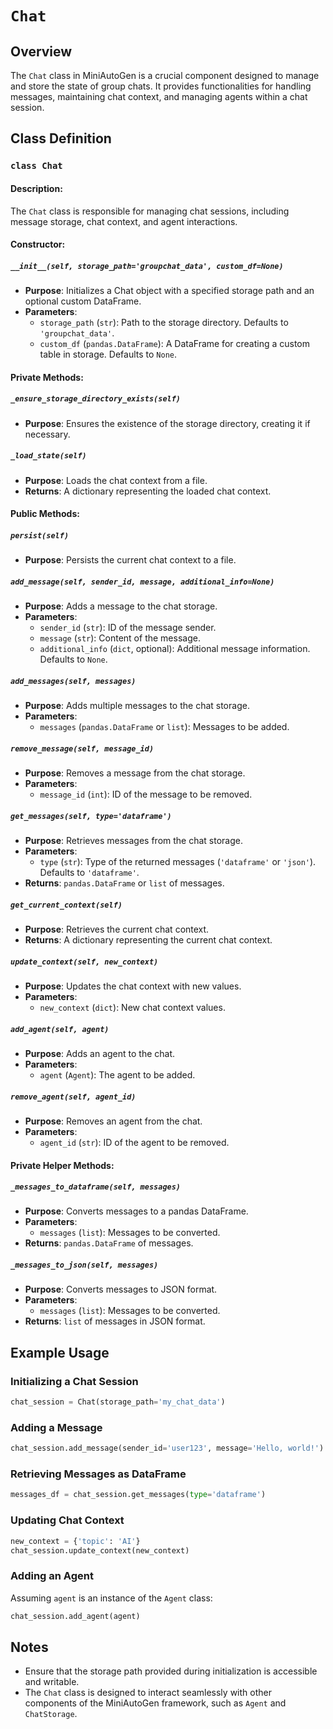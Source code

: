 # `Chat`

## Overview
The `Chat` class in MiniAutoGen is a crucial component designed to manage and store the state of group chats. It provides functionalities for handling messages, maintaining chat context, and managing agents within a chat session.

## Class Definition

### `class Chat`

#### Description:
The `Chat` class is responsible for managing chat sessions, including message storage, chat context, and agent interactions.

#### Constructor:
##### `__init__(self, storage_path='groupchat_data', custom_df=None)`
- **Purpose**: Initializes a Chat object with a specified storage path and an optional custom DataFrame.
- **Parameters**:
  - `storage_path` (`str`): Path to the storage directory. Defaults to `'groupchat_data'`.
  - `custom_df` (`pandas.DataFrame`): A DataFrame for creating a custom table in storage. Defaults to `None`.

#### Private Methods:
##### `_ensure_storage_directory_exists(self)`
- **Purpose**: Ensures the existence of the storage directory, creating it if necessary.

##### `_load_state(self)`
- **Purpose**: Loads the chat context from a file.
- **Returns**: A dictionary representing the loaded chat context.

#### Public Methods:
##### `persist(self)`
- **Purpose**: Persists the current chat context to a file.

##### `add_message(self, sender_id, message, additional_info=None)`
- **Purpose**: Adds a message to the chat storage.
- **Parameters**:
  - `sender_id` (`str`): ID of the message sender.
  - `message` (`str`): Content of the message.
  - `additional_info` (`dict`, optional): Additional message information. Defaults to `None`.

##### `add_messages(self, messages)`
- **Purpose**: Adds multiple messages to the chat storage.
- **Parameters**:
  - `messages` (`pandas.DataFrame` or `list`): Messages to be added.

##### `remove_message(self, message_id)`
- **Purpose**: Removes a message from the chat storage.
- **Parameters**:
  - `message_id` (`int`): ID of the message to be removed.

##### `get_messages(self, type='dataframe')`
- **Purpose**: Retrieves messages from the chat storage.
- **Parameters**:
  - `type` (`str`): Type of the returned messages (`'dataframe'` or `'json'`). Defaults to `'dataframe'`.
- **Returns**: `pandas.DataFrame` or `list` of messages.

##### `get_current_context(self)`
- **Purpose**: Retrieves the current chat context.
- **Returns**: A dictionary representing the current chat context.

##### `update_context(self, new_context)`
- **Purpose**: Updates the chat context with new values.
- **Parameters**:
  - `new_context` (`dict`): New chat context values.

##### `add_agent(self, agent)`
- **Purpose**: Adds an agent to the chat.
- **Parameters**:
  - `agent` (`Agent`): The agent to be added.

##### `remove_agent(self, agent_id)`
- **Purpose**: Removes an agent from the chat.
- **Parameters**:
  - `agent_id` (`str`): ID of the agent to be removed.

#### Private Helper Methods:
##### `_messages_to_dataframe(self, messages)`
- **Purpose**: Converts messages to a pandas DataFrame.
- **Parameters**:
  - `messages` (`list`): Messages to be converted.
- **Returns**: `pandas.DataFrame` of messages.

##### `_messages_to_json(self, messages)`
- **Purpose**: Converts messages to JSON format.
- **Parameters**:
  - `messages` (`list`): Messages to be converted.
- **Returns**: `list` of messages in JSON format.

## Example Usage

### Initializing a Chat Session
```python
chat_session = Chat(storage_path='my_chat_data')
```

### Adding a Message
```python
chat_session.add_message(sender_id='user123', message='Hello, world!')
```

### Retrieving Messages as DataFrame
```python
messages_df = chat_session.get_messages(type='dataframe')
```

### Updating Chat Context
```python
new_context = {'topic': 'AI'}
chat_session.update_context(new_context)
```

### Adding an Agent
Assuming `agent` is an instance of the `Agent` class:
```python
chat_session.add_agent(agent)
```

## Notes
- Ensure that the storage path provided during initialization is accessible and writable.
- The `Chat` class is designed to interact seamlessly with other components of the MiniAutoGen framework, such as `Agent` and `ChatStorage`.